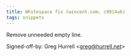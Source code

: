 ```yaml
---
title: Whitespace fix (wincent.com, c9914a6)
tags: snippets
---
```


Remove unneeded empty line.

Signed-off-by: Greg Hurrell &lt;greg@hurrell.net&gt;
